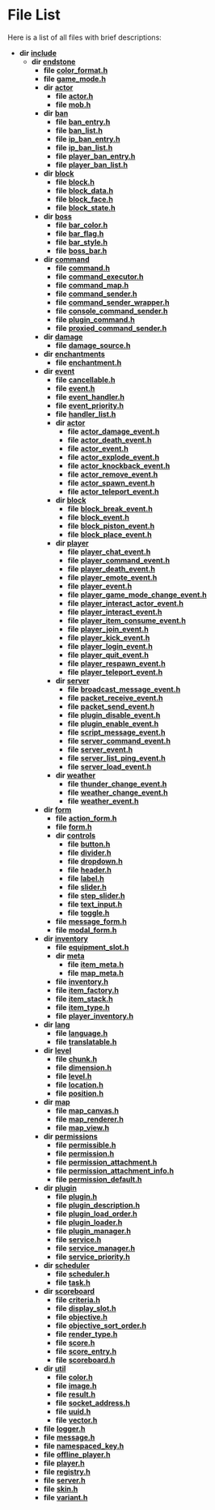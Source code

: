 
# File List

Here is a list of all files with brief descriptions:


* **dir** [**include**](dir_d44c64559bbebec7f509842c48db8b23.md)     
    * **dir** [**endstone**](dir_6cf277b678674f97c7a2b6b3b2447b33.md)     
        * **file** [**color\_format.h**](color__format_8h.md)     
        * **file** [**game\_mode.h**](game__mode_8h.md)     
        * **dir** [**actor**](dir_dd7779a583e02d88c9a89a2c881c3946.md)     
            * **file** [**actor.h**](actor_8h.md)     
            * **file** [**mob.h**](mob_8h.md)     
        * **dir** [**ban**](dir_f1b1f2e9abb31749ef58cd98f22bcd78.md)     
            * **file** [**ban\_entry.h**](ban__entry_8h.md)     
            * **file** [**ban\_list.h**](ban__list_8h.md)     
            * **file** [**ip\_ban\_entry.h**](ip__ban__entry_8h.md)     
            * **file** [**ip\_ban\_list.h**](ip__ban__list_8h.md)     
            * **file** [**player\_ban\_entry.h**](player__ban__entry_8h.md)     
            * **file** [**player\_ban\_list.h**](player__ban__list_8h.md)     
        * **dir** [**block**](dir_faca67fc60a7463eb1bd30eabe023cf1.md)     
            * **file** [**block.h**](block_8h.md)     
            * **file** [**block\_data.h**](block__data_8h.md)     
            * **file** [**block\_face.h**](block__face_8h.md)     
            * **file** [**block\_state.h**](block__state_8h.md)     
        * **dir** [**boss**](dir_d0a7fd8d5b72659767e2a2651b1ff51c.md)     
            * **file** [**bar\_color.h**](bar__color_8h.md)     
            * **file** [**bar\_flag.h**](bar__flag_8h.md)     
            * **file** [**bar\_style.h**](bar__style_8h.md)     
            * **file** [**boss\_bar.h**](boss__bar_8h.md)     
        * **dir** [**command**](dir_5c7b2dbfabcd1115569d1e20a260545c.md)     
            * **file** [**command.h**](command_8h.md)     
            * **file** [**command\_executor.h**](command__executor_8h.md)     
            * **file** [**command\_map.h**](command__map_8h.md)     
            * **file** [**command\_sender.h**](command__sender_8h.md)     
            * **file** [**command\_sender\_wrapper.h**](command__sender__wrapper_8h.md)     
            * **file** [**console\_command\_sender.h**](console__command__sender_8h.md)     
            * **file** [**plugin\_command.h**](plugin__command_8h.md)     
            * **file** [**proxied\_command\_sender.h**](proxied__command__sender_8h.md)     
        * **dir** [**damage**](dir_d35032eb9ca22acb8eface5f2c8b6a35.md)     
            * **file** [**damage\_source.h**](damage__source_8h.md)     
        * **dir** [**enchantments**](dir_5154bf3e53eefb0e1f350f5612107967.md)     
            * **file** [**enchantment.h**](enchantment_8h.md)     
        * **dir** [**event**](dir_f1d783c0ad83ee143d16e768ebca51c8.md)     
            * **file** [**cancellable.h**](cancellable_8h.md)     
            * **file** [**event.h**](event_8h.md)     
            * **file** [**event\_handler.h**](event__handler_8h.md)     
            * **file** [**event\_priority.h**](event__priority_8h.md)     
            * **file** [**handler\_list.h**](handler__list_8h.md)     
            * **dir** [**actor**](dir_621c26b5fd4198aba66e7e31570ce44a.md)     
                * **file** [**actor\_damage\_event.h**](actor__damage__event_8h.md)     
                * **file** [**actor\_death\_event.h**](actor__death__event_8h.md)     
                * **file** [**actor\_event.h**](actor__event_8h.md)     
                * **file** [**actor\_explode\_event.h**](actor__explode__event_8h.md)     
                * **file** [**actor\_knockback\_event.h**](actor__knockback__event_8h.md)     
                * **file** [**actor\_remove\_event.h**](actor__remove__event_8h.md)     
                * **file** [**actor\_spawn\_event.h**](actor__spawn__event_8h.md)     
                * **file** [**actor\_teleport\_event.h**](actor__teleport__event_8h.md)     
            * **dir** [**block**](dir_992e9ad7dc69726476903ba283e33c71.md)     
                * **file** [**block\_break\_event.h**](block__break__event_8h.md)     
                * **file** [**block\_event.h**](block__event_8h.md)     
                * **file** [**block\_piston\_event.h**](block__piston__event_8h.md)     
                * **file** [**block\_place\_event.h**](block__place__event_8h.md)     
            * **dir** [**player**](dir_7c05c37b25e9c9eccd9c63c2d313ba28.md)     
                * **file** [**player\_chat\_event.h**](player__chat__event_8h.md)     
                * **file** [**player\_command\_event.h**](player__command__event_8h.md)     
                * **file** [**player\_death\_event.h**](player__death__event_8h.md)     
                * **file** [**player\_emote\_event.h**](player__emote__event_8h.md)     
                * **file** [**player\_event.h**](player__event_8h.md)     
                * **file** [**player\_game\_mode\_change\_event.h**](player__game__mode__change__event_8h.md)     
                * **file** [**player\_interact\_actor\_event.h**](player__interact__actor__event_8h.md)     
                * **file** [**player\_interact\_event.h**](player__interact__event_8h.md)     
                * **file** [**player\_item\_consume\_event.h**](player__item__consume__event_8h.md)     
                * **file** [**player\_join\_event.h**](player__join__event_8h.md)     
                * **file** [**player\_kick\_event.h**](player__kick__event_8h.md)     
                * **file** [**player\_login\_event.h**](player__login__event_8h.md)     
                * **file** [**player\_quit\_event.h**](player__quit__event_8h.md)     
                * **file** [**player\_respawn\_event.h**](player__respawn__event_8h.md)     
                * **file** [**player\_teleport\_event.h**](player__teleport__event_8h.md)     
            * **dir** [**server**](dir_77022909323d5ad872c4820a738a5429.md)     
                * **file** [**broadcast\_message\_event.h**](broadcast__message__event_8h.md)     
                * **file** [**packet\_receive\_event.h**](packet__receive__event_8h.md)     
                * **file** [**packet\_send\_event.h**](packet__send__event_8h.md)     
                * **file** [**plugin\_disable\_event.h**](plugin__disable__event_8h.md)     
                * **file** [**plugin\_enable\_event.h**](plugin__enable__event_8h.md)     
                * **file** [**script\_message\_event.h**](script__message__event_8h.md)     
                * **file** [**server\_command\_event.h**](server__command__event_8h.md)     
                * **file** [**server\_event.h**](server__event_8h.md)     
                * **file** [**server\_list\_ping\_event.h**](server__list__ping__event_8h.md)     
                * **file** [**server\_load\_event.h**](server__load__event_8h.md)     
            * **dir** [**weather**](dir_7fcf87d2683114df01ea446fea23c187.md)     
                * **file** [**thunder\_change\_event.h**](thunder__change__event_8h.md)     
                * **file** [**weather\_change\_event.h**](weather__change__event_8h.md)     
                * **file** [**weather\_event.h**](weather__event_8h.md)     
        * **dir** [**form**](dir_0fd3b458603af3963ebb9c312a9238ec.md)     
            * **file** [**action\_form.h**](action__form_8h.md)     
            * **file** [**form.h**](form_8h.md)     
            * **dir** [**controls**](dir_035306890ec6a3fa870e30b726ac5ffc.md)     
                * **file** [**button.h**](button_8h.md)     
                * **file** [**divider.h**](divider_8h.md)     
                * **file** [**dropdown.h**](dropdown_8h.md)     
                * **file** [**header.h**](header_8h.md)     
                * **file** [**label.h**](label_8h.md)     
                * **file** [**slider.h**](slider_8h.md)     
                * **file** [**step\_slider.h**](step__slider_8h.md)     
                * **file** [**text\_input.h**](text__input_8h.md)     
                * **file** [**toggle.h**](toggle_8h.md)     
            * **file** [**message\_form.h**](message__form_8h.md)     
            * **file** [**modal\_form.h**](modal__form_8h.md)     
        * **dir** [**inventory**](dir_d1e84b530b14f41e8b6f5ec1b5dee76c.md)     
            * **file** [**equipment\_slot.h**](equipment__slot_8h.md)     
            * **dir** [**meta**](dir_2d728641c8c30e7cdff7ab60efc98406.md)     
                * **file** [**item\_meta.h**](item__meta_8h.md)     
                * **file** [**map\_meta.h**](map__meta_8h.md)     
            * **file** [**inventory.h**](inventory_8h.md)     
            * **file** [**item\_factory.h**](item__factory_8h.md)     
            * **file** [**item\_stack.h**](item__stack_8h.md)     
            * **file** [**item\_type.h**](item__type_8h.md)     
            * **file** [**player\_inventory.h**](player__inventory_8h.md)     
        * **dir** [**lang**](dir_cd2600a5c389b96acc106cf97f774d1c.md)     
            * **file** [**language.h**](language_8h.md)     
            * **file** [**translatable.h**](translatable_8h.md)     
        * **dir** [**level**](dir_8e239ca1e5fd0d936d66a30330d3a329.md)     
            * **file** [**chunk.h**](chunk_8h.md)     
            * **file** [**dimension.h**](dimension_8h.md)     
            * **file** [**level.h**](level_8h.md)     
            * **file** [**location.h**](location_8h.md)     
            * **file** [**position.h**](position_8h.md)     
        * **dir** [**map**](dir_35fd4abc90217931459f3a8776f2bf4e.md)     
            * **file** [**map\_canvas.h**](map__canvas_8h.md)     
            * **file** [**map\_renderer.h**](map__renderer_8h.md)     
            * **file** [**map\_view.h**](map__view_8h.md)     
        * **dir** [**permissions**](dir_33a21cc2f228e5ad6b7d1bc8d0d1e9bc.md)     
            * **file** [**permissible.h**](permissible_8h.md)     
            * **file** [**permission.h**](permission_8h.md)     
            * **file** [**permission\_attachment.h**](permission__attachment_8h.md)     
            * **file** [**permission\_attachment\_info.h**](permission__attachment__info_8h.md)     
            * **file** [**permission\_default.h**](permission__default_8h.md)     
        * **dir** [**plugin**](dir_53ee43673b2467e53c4cb8c30a2e7d89.md)     
            * **file** [**plugin.h**](plugin_8h.md)     
            * **file** [**plugin\_description.h**](plugin__description_8h.md)     
            * **file** [**plugin\_load\_order.h**](plugin__load__order_8h.md)     
            * **file** [**plugin\_loader.h**](plugin__loader_8h.md)     
            * **file** [**plugin\_manager.h**](plugin__manager_8h.md)     
            * **file** [**service.h**](service_8h.md)     
            * **file** [**service\_manager.h**](service__manager_8h.md)     
            * **file** [**service\_priority.h**](service__priority_8h.md)     
        * **dir** [**scheduler**](dir_3a50fadda3c7cdc27c965a478a3f7d27.md)     
            * **file** [**scheduler.h**](scheduler_8h.md)     
            * **file** [**task.h**](task_8h.md)     
        * **dir** [**scoreboard**](dir_19c52f9ea81a2cf7449c80dcee80d6f0.md)     
            * **file** [**criteria.h**](criteria_8h.md)     
            * **file** [**display\_slot.h**](display__slot_8h.md)     
            * **file** [**objective.h**](objective_8h.md)     
            * **file** [**objective\_sort\_order.h**](objective__sort__order_8h.md)     
            * **file** [**render\_type.h**](render__type_8h.md)     
            * **file** [**score.h**](score_8h.md)     
            * **file** [**score\_entry.h**](score__entry_8h.md)     
            * **file** [**scoreboard.h**](scoreboard_8h.md)     
        * **dir** [**util**](dir_89b85071337bf933dea6c29b4c6a4410.md)     
            * **file** [**color.h**](color_8h.md)     
            * **file** [**image.h**](image_8h.md)     
            * **file** [**result.h**](result_8h.md)     
            * **file** [**socket\_address.h**](socket__address_8h.md)     
            * **file** [**uuid.h**](uuid_8h.md)     
            * **file** [**vector.h**](vector_8h.md)     
        * **file** [**logger.h**](logger_8h.md)     
        * **file** [**message.h**](message_8h.md)     
        * **file** [**namespaced\_key.h**](namespaced__key_8h.md)     
        * **file** [**offline\_player.h**](offline__player_8h.md)     
        * **file** [**player.h**](player_8h.md)     
        * **file** [**registry.h**](registry_8h.md)     
        * **file** [**server.h**](server_8h.md)     
        * **file** [**skin.h**](skin_8h.md)     
        * **file** [**variant.h**](variant_8h.md)     

